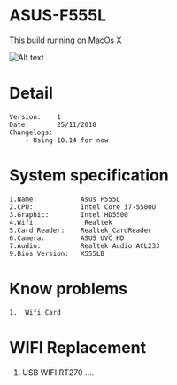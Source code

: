 # ASUS-F555L


This build running on MacOs X

![Alt text](https://ivanov-audio.com/wp-content/uploads/2014/01/Hackintosh-Featured-Image.png)

# Detail

    Version:    1
    Date:       25/11/2018
    Changelogs:
        - Using 10.14 for now
    

# System specification

    1.Name:           Asus F555L 
    2.CPU:            Intel Core i7-5500U
    3.Graphic:        Intel HD5500
    4.Wifi:            Realtek 
    5.Card Reader:    Realtek_CardReader
    6.Camera:         ASUS UVC HD
    7.Audio:          Realtek Audio ACL233
    9.Bios Version:   X555LB

# Know problems

    1.  Wifi Card 

 
# WIFI Replacement
  1. USB WIFI RT270
  ....

